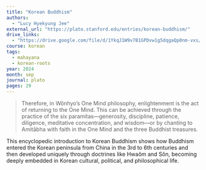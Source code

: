 ```yaml
---
title: "Korean Buddhism"
authors:
  - "Lucy Hyekyung Jee"
external_url: "https://plato.stanford.edu/entries/korean-buddhism/"
drive_links:
  - "https://drive.google.com/file/d/1YkqJ1W9v7B1GPDvw1g5dqgaQp0nm-vxs/view?usp=sharing"
course: korean
tags:
  - mahayana
  - korean-roots
year: 2024
month: sep
journal: plato
pages: 29
---
```


> Therefore, in Wŏnhyo’s One Mind philosophy, enlightenment is the act of returning to the One Mind. This can be achieved through the practice of the six paramitas—generosity, discipline, patience, diligence, meditative concentration, and wisdom—or by chanting to Amitābha with faith in the One Mind and the three Buddhist treasures.

This encyclopedic introduction to Korean Buddhism shows how Buddhism entered the Korean peninsula from China in the 3rd to 6th centuries and then developed uniquely through doctrines like Hwaŏm and Sŏn, becoming deeply embedded in Korean cultural, political, and philosophical life.